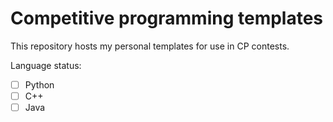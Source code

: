 # Competitive programming templates

This repository hosts my personal templates for use in CP contests.


Language status:
- [ ] Python
- [ ] C++
- [ ] Java